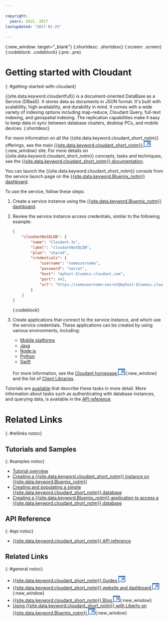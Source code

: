 ```yaml
---

copyright:
  years: 2015, 2017
lastupdated: "2017-01-25"

---
```


{:new_window: target="_blank"}
{:shortdesc: .shortdesc}
{:screen: .screen}
{:codeblock: .codeblock}
{:pre: .pre}

# Getting started with Cloudant
{: #getting-started-with-cloudant}

{{site.data.keyword.cloudantfull}} is a document-oriented DataBase as a Service (DBaaS).
It stores data as documents in JSON format.
It's built with scalability,
high availability,
and durability in mind.
It comes with a wide variety of indexing options including map-reduce,
Cloudant Query,
full-text indexing,
and geospatial indexing.
The replication capabilities make it easy to keep data in sync between database clusters,
desktop PCs,
and mobile devices.
{:shortdesc}

For more information on all the {{site.data.keyword.cloudant_short_notm}} offerings,
see the main [{{site.data.keyword.cloudant_short_notm}} ![External link icon](images/launch-glyph.svg "External link icon")](http://www.ibm.com/analytics/us/en/technology/cloud-data-services/cloudant/){:new_window} site.
For more details on {{site.data.keyword.cloudant_short_notm}} concepts,
tasks and techniques,
see the [{{site.data.keyword.cloudant_short_notm}} documentation](cloudant.html).

You can launch the {{site.data.keyword.cloudant_short_notm}} console from the service launch page on the
[{{site.data.keyword.Bluemix_notm}} dashboard](https://console.ng.bluemix.net/catalog/services/cloudant-nosql-db/).

To use the service,
follow these steps:

1.  Create a service instance using the
    [{{site.data.keyword.Bluemix_notm}} dashboard](https://console.ng.bluemix.net/catalog/services/cloudant-nosql-db/).
2.  Review the service instance access credentials,
    similar to the following example:
    ```json
    {
        "cloudantNoSQLDB": {
            "name": "Cloudant-3s",
            "label": "cloudantNoSQLDB",
            "plan": "shared",
            "credentials": {
                "username": "someusername",
                "password": "secret",
                "host": "myhost-bluemix.cloudant.com",
                "port": 443,
                "url": "https://someusername:secret@myhost-bluemix.cloudant.com"
            }
        }
    }
    ```
    {:codeblock}
3.  Create applications that connect to the service instance,
    and which use the service credentials.
    These applications can be created by using various environments,
    including:
    -   [Mobile platforms](libraries/supported.html#mobile)
    -   [Java](libraries/supported.html#java)
    -   [Node.js](libraries/supported.html#node-js)
    -   [Python](libraries/supported.html#python)
    -   [Swift](libraries/supported.html#swift)

    For more information,
    see the [Cloudant homepage ![External link icon](images/launch-glyph.svg "External link icon")](http://www.ibm.com/analytics/us/en/technology/cloud-data-services/cloudant/){:new_window}
    and the list of [Client Libraries](libraries/index.html).

Tutorials are [available](tutorials/index.html) that describe these tasks in more detail.
More information about tasks such as authenticating with database instances,
and querying data,
is available in the [API reference](api/index.html).

<!--

<ol>
<li>Create a service instance by using either the Bluemix dashboard,
or the CloudFoundry command line interface.
<p>To create an instance by using the dashboard,
follow these steps:
<ol>
<li>Log on to Bluemix.</li>
<li>On the dashboard,
click the '<code>Work With Data</code>' link on the Data &amp; Analytics panel.</li>
<li>Click the '<code>New Service</code>' button.</li>
<li>In the list of services,
click the {{site.data.keyword.cloudant}} button.</li>
<li>On the {{site.data.keyword.cloudant}} information page,
click the '<code>Choose {{site.data.keyword.cloudant}}</code>' button.</li>
<li>On the {{site.data.keyword.cloudant}} catalog page,
complete the details for the service you require.
Click the '<code>Create</code>' button when you are ready to proceed.</li>
<li>When the Cloudant instance has been created,
you are presented with the dashboard for that instance.
Click the '<code>Service Credentials</code>' link to see all the details you require to access your instance.</li>
</ol>
</p>
<p>To create an instance by using the CloudFoundry command line interface,
follow these steps:
<ol>
<li>Install the CloudFoundry <code>cf</code> tool on your system.
Instructions on how to do that can be found in the <a href="https://console.ng.bluemix.net/docs/cli/index.html">Bluemix CLI and dev tools guide</a>.</li>
<li>Create a new service instance using the command:<br/>
<pre><code>cf create-service</code></pre></li>
<li>You are presented with a list of available services.
Choose one of the services.
Enter a unique instance name and plan for the service.
A random name is suggested for the instance,
but you can change it to something else if you prefer.</li>
<li>After creating the service,
you can get a list of all the services created:<br/>
<pre><code>cf services</code></pre></li>
<li>You must bind a service to your application before you can use the service.
Do this using the command:<br/>
<pre><code>cf bind-service</code></pre>
From the resulting list,
select one of the applications,
and one of the services.
The <code>cf</code> command notifies you when the binding action succeeds.</li>
</ol>
</p>
</li>
<li><p>After creating a service instance, JSON data similar to the following example is displayed.
The data can also be viewed in the Bluemix dashboard.<br/>
<pre><code>{
  "cloudantNoSQLDB": {
    "name": "Cloudant-3s",
    "label": "cloudantNoSQLDB",
    "plan": "shared",
    "credentials": {
      "username": "someusername",
      "password": "secret",
      "host": "myhost-bluemix.cloudant.com",
      "port": 443,
      "url": "https://someusername:secret@myhost-bluemix.cloudant.com"
    }
  }
}</code></pre></p>
{: screen}
<p>The data is also added to the <code>VCAP_SERVICES</code> environment variable of any Bluemix application the service is bound to.</p>
<p>Service credentials are stored in a JSON object that contains the following fields:
<ul>
<li><code>key</code>: The name of the service (cloudantNoSQLDB)</li>
<li><code>name</code>: The user provided name of the service instance</li>
<li><code>host</code>: The host name of the server</li>
<li><code>port</code>: The port number the service is running on, usually 443</li>
<li><code>username</code>: The user name for authentication</li>
<li><code>password</code>: The password for authentication</li>
<li><code>url</code>: The URL of the service instance</li>
</ul></li>
<li><p>In your Bluemix applications, read the credentials from the <code>VCAP_SERVICES</code> environment variable.</p>
<p>In applications that run outside of Bluemix or in a different geographical region within Bluemix,
you can retrieve the credentials
from the Bluemix dashboard and add them to your application's configuration.</p>
</li>
<li>To access the database, the basic mechanism is to send requests to the host and port via HTTPS.
Each request must include the user name and password to enable authentication.
Your requests can be sent by using various application languages and platforms,
including:
<ul>
<li><a href="https://github.com/cloudant/sync-android">Android</a></li>
<li><a href="https://github.com/cloudant/CDTDatastore">Apple iOS</a></li>
<li><a href="https://github.com/cloudant/java-cloudant">Java</a></li>
<li><a href="https://github.com/cloudant/objective-cloudant">Objective C and Swift</a></li>
<li><a href="https://github.com/cloudant/python-cloudant">Python</a></li>
</ul>
... and many others.
For more information,
see the <a href="http://www.ibm.com/analytics/us/en/technology/cloud-data-services/cloudant/">Cloudant homepage</a>
and the list of <a href="libraries/index.html">Client Libraries</a>.
</li>
<li>When your application is ready,
you can deploy it to the Bluemix environment for verification.
To deploy an application,
use the command:<br/>
<pre><code>cf push</code></pre></li>
<li>To unbind a service instance from an application,
use the command:<br/>
<pre><code>cf unbind-service</code></pre></li>
<li>To delete a service instance,
use the command:<br/>
<pre><code>cf delete-service</code></pre></li>
</ol>

More information about authenticating to the database and making requests is available
in the [API reference](api/index.html).

-->

# Related Links
{: #rellinks notoc}

## Tutorials and Samples
{: #samples notoc}

*   [Tutorial overview](tutorials/index.html)
*   [Creating a {{site.data.keyword.cloudant_short_notm}} instance on {{site.data.keyword.Bluemix_notm}}](tutorials/create_service.html)
*   [Creating and populating a simple {{site.data.keyword.cloudant_short_notm}} database](tutorials/create_database.html)
*   [Creating a {{site.data.keyword.Bluemix_notm}} application to access a {{site.data.keyword.cloudant_short_notm}} database](tutorials/create_bmxapp.html)

## API Reference
{: #api notoc}

*   [{{site.data.keyword.cloudant_short_notm}} API reference](api/index.html)

## Related Links
{: #general notoc}

*   [{{site.data.keyword.cloudant_short_notm}} Guides ![External link icon](images/launch-glyph.svg "External link icon")](guides/index.html)
*   [{{site.data.keyword.cloudant_short_notm}} website and dashboard ![External link icon](images/launch-glyph.svg "External link icon")](https://cloudant.com/){:new_window}
*   [{{site.data.keyword.cloudant_short_notm}} Blog ![External link icon](images/launch-glyph.svg "External link icon")](https://cloudant.com/blog){:new_window}
*   [Using {{site.data.keyword.cloudant_short_notm}} with Liberty on {{site.data.keyword.Bluemix_notm}} ![External link icon](images/launch-glyph.svg "External link icon")](https://developer.ibm.com/bluemix/2014/07/08/cloudant_on_bluemix/){:new_window}
